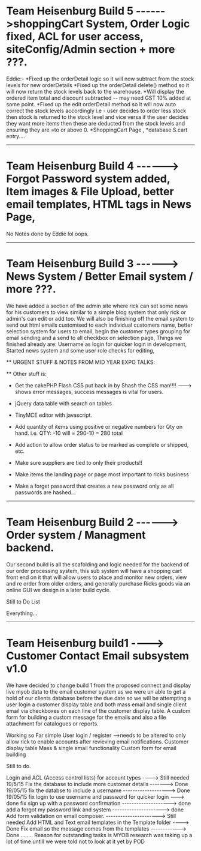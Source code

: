 # Team Heisenburg Build 5 ------>shoppingCart System, Order Logic fixed, ACL for user access, siteConfig/Admin section + more ???.

Eddie:-
*Fixed up the orderDetail logic so it will now subtract from the stock levels for new orderDetails
*Fixed up the orderDetail delete() method so it will now return the stock levels back to the warehouse.
*Will display the ordered item total and discount subtracted -- may need GST 10% added at some point.
*Fixed up the edit orderDetail method so it will now auto correct the stock levels accordingly i.e - user decides to order less stock then stock is returned to the stock level and vice versa if the user decides they want more items then these are deducted from the stock levels and ensuring they are =to or above 0.
*ShoppingCart Page , *database S.cart entry.... 


---------------------------------------------------------------------------------
# Team Heisenburg Build 4 ------> Forgot Password system added, Item images & File Upload, better email templates, HTML tags in News Page, 


No Notes done by Eddie lol oops.

--------------------------------------------------------------------------------------
# Team Heisenburg Build 3 ------> News System / Better Email system / more ???.

We have added a section of the admin site where rick can set some news for his customers to view similar to a simple blog system that only rick or admin's can edit or add too.  We will also be finishing off the email system to send out html emails customised to each individual customers name, better selection system for users to email, begin the customer types grouping for email sending and a send to all checkbox on selection page,
Things we finished already are: Username as login for quicker login in development, Started news system and some user role checks for editing, 

** URGENT STUFF & NOTES FROM MID YEAR EXPO TALKS:

**  Other stuff is:

* Get the cakePHP Flash CSS put back in by Shash the CSS man!!!! ---> shows error messages, success messages is vital for users.



* jQuery data table with search on tables

* TinyMCE editor with javascript.

* Add quantity of items using positive or negative numbers for Qty on hand. i.e. QTY: -10 will = 290-10 = 280 total

* Add action to allow order status to be marked as complete or shipped, etc. 

* Make sure suppliers are tied to only their products!!

* Make items the landing page or page most important to ricks business 

* Make a forget password that creates a new password only as all passwords are hashed...

----------------------------------------------------------------------------------

# Team Heisenburg Build 2 ------> Order system / Managment backend.

Our second build is all the scafolding and logic needed for the backend of our order processing system, this sub system will have a shopping cart front end on it that will allow users to place and monitor new orders, view and re order from older orders, and generally purchase Ricks goods via an online GUI we design in a later build cycle.


Still to Do List

Everything...

----------------------------------------------------------------------------------

# Team Heisenburg build1 ----> Customer Contact Email subsystem v1.0

We have decided to change build 1 from the proposed connect and display live myob data to the email customer system as we were un able to get a hold of our clients database before the due date so we will be attempting
a user login
a customer display table and both mass email and single client email via checkboxes on each line of the customer display table.
A custom form for building a custom message for the emails and also a file attachment for catalogues or reports.

Working so Far
simple User login / register -->needs to be altered to only allow rick to enable accounts after revieving email notifications.
Customer display table
Mass & single email functionality
Custom form for email building


Still to do.

Login and ACL (Access control lists) for account types  ----> Still needed 19/5/15
Fix the database to include more customer details -------> Done 19/05/15
fix the databse to include a username -------------------> Done 19/05/15
fix login to use username and password for quicker login  ---> done
fix sign up with a password confirmation  --------------------> done
add a forgot my password link and system ---------------------> done
Add form validation on email composer.  ----------------------> Still needed
Add HTML and Text email templates  in the Template folder ----> Done
Fix email so the message comes from the templates ------------> Done
........
Reason for outstanding tasks is MYOB research was taking up a lot of time untill we were told not to look at it yet by POD 
